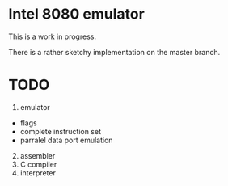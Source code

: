# Intel 8080 emulator

This is a work in progress.

There is a rather sketchy implementation on the master branch.

# TODO

1. emulator
  * flags
  * complete instruction set
  * parralel data port emulation
2. assembler
3. C compiler
4. interpreter
